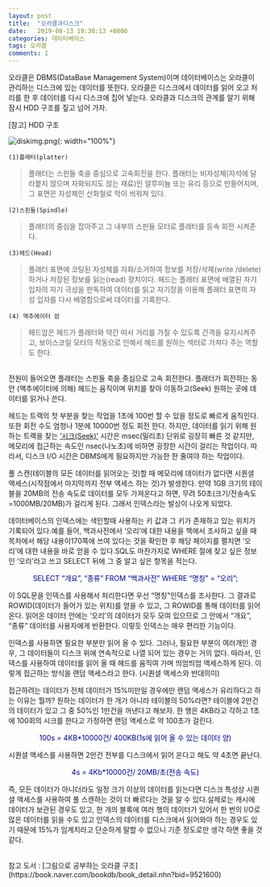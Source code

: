 ```yaml
---
layout: post
title:  "오라클과디스크"
date:   2019-08-13 19:30:13 +0800
categories: 데이터베이스
tags: 오라클
comments: 1
---
```


오라클은 DBMS(DataBase Management System)이며 데이터베이스는 오라클이 관리하는 디스크에 있는 데이터를 뜻한다. 오라클은 디스크에서 데이터를 읽어 오고 처리를 한 후 데이터를 다시 디스크에 집어 넣는다. 오라클과 디스크의 관계를 알기 위해 잠시 HDD 구조를 짚고 넘어 가자.
<br>

[참고] HDD 구조

![diskimg.png]({{site.baseurl}}/assets/postimg/diskimg.png){: width="100%"}

	(1)플래터(platter)

>플래터는 스핀들 축을 중심으로 고속회전을 한다. 플래터는 비자성체(자석에 달라붙지 않으며 자화되지도 않는 재료)인 알루미늄 또는 유리 등으로 만들어지며, 그 표면은 자성체인 산화철로 막이 씌워져 있다.

	(2)스핀들(Spindle)

>플래터의 중심을 잡아주고 그 내부의 스핀들 모터로 플래터를 등속 회전 시켜준다.

	(3)헤드(Head)

>플래터 표면에 코팅된 자성체를 자화/소거하여 정보를 저장/삭제(write /delete)하거나 저장된 정보를 읽는(read) 장치이다.
헤드는 플래터 표면에 배열된 자기 입자의 자기 극성을 판독하여 데이터를 읽고 자기장을 이용해 플래터 표면의 자성 입자를 다시 배열함으로써 데이터를 기록한다.

	(4) 액추에이터 암

>헤드암은 헤드가 플래터와 약간 떠서 거리를 가질 수 있도록 간격을 유지시켜주고, 보이스코일 모터의 작동으로 인해서 헤드를 원하는 섹터로 가져다 주는 역할도 한다.


<br>
전원이 들어오면 플래터는 스핀들 축을 중심으로 고속 회전한다. 플래터가 회전하는 동안 (액추에이터에 의해) 헤드는 움직이며 위치를 찾아 이동하고(Seek) 원하는 곳에 데이터를 읽거나 쓴다.
<br>

헤드는 트랙의 첫 부분을 찾는 작업을 1초에 100번 할 수 있을 정도로 빠르게 움직인다. 또한 회전 수도 엄청나 1분에 10000번 정도 회전 한다. 하지만, 데이터를 읽기 위해 원하는 트랙을 찾는 <U>‘시크(Seek)’</U> 시간은 msec(밀리초) 단위로 굉장히 빠른 것 같지만, 메모리에 접근하는 속도인 nsec(나노초)에 비하면 굉장한 시간이 걸리는 작업이다. 따라서, 디스크 I/O 시간은 DBMS에게 필요하지만 가능한 한 줄여야 하는 작업이다.
<br>

풀 스캔(테이블의 모든 데이터를 읽어오는 것)할 때 메모리에 데이터가 없다면 시퀀셜 액세스(시작점에서 마지막까지 전부 액세스 하는 것)가 발생한다. 만약 1GB 크기의 테이블을 20MB의 전송 속도로 데이터를 모두 가져온다고 하면, 무려 50초(크기/전송속도=1000MB/20MB)가 걸리게 된다. 그래서 인덱스라는 발상이 나오게 되었다.
<br>

데이터베이스의 인덱스에는 색인할때 사용하는 키 값과 그 키가 존재하고 있는 위치가 기록되어 있다.예를 들어, 백과사전에서 ‘오리’에 대한 내용을 책에서 조사하고 싶을 때 목차에서 해당 내용이170쪽에 쓰여 있다는 것을 확인한 후 해당 페이지를 펼치면 ‘오리’에 대한 내용을 바로 얻을 수 있다.SQL도 마찬가지로 WHERE 절에 찾고 싶은 정보인 ‘오리’라고 쓰고 SELECT 뒤에 그 중 알고 싶은 항목을 적는다.
<center><span style="color:darkblue">SELECT “개요”, “종류” FROM “백과사전” WHERE “명칭” = “오리”;</span></center>

이 SQL문을 인덱스를 사용해서 처리한다면 우선 “명칭”인덱스를 조사한다. 그 결과로 ROWID(데이터가 들어가 있는 위치)를 얻을 수 있고, 그 ROWID를 통해 데이터를 읽어 온다. 읽어온 데이터 안에는 ‘오리’의 데이터가 모두 모여 있으므로 그 안에서 “개요”, “종류” 데이터를 사용자에게 반환한다. 이렇듯 인덱스는 매우 편리한 기능이다.
<br>

인덱스를 사용하면 필요한 부분만 읽어 올 수 있다. 그러나, 필요한 부분이 여러개인 경우, 그 데이터들이 디스크 위에 연속적으로 나열 되어 있는 경우는 거의 없다. 따라서, 인덱스를 사용하여 데이터를 읽어 올 때 헤드를 움직여 가며 띄엄띄엄 액세스하게 된다. 이렇게 접근하는 방식을 랜덤 액세스라고 한다. (시퀀셜 액세스와 반대의미)
<br>

접근하려는 데이터가 전체 데이터가 15%미만일 경우에만 랜덤 액세스가 유리하다고 하는 이유는 뭘까? 원하는 데이터가 한 개가 아니라 테이블의 50%라면? 테이블에 2만건의 데이터가 있고 그 중 50%인 1만건을 꺼낸다고 해보자. 한 행은 4KB라고 각하고 1초에 100회의 시크를 한다고 가정하면 랜덤 액세스로 약 100초가 걸린다.
<center><span style="color:darkblue">100s = 4KB*10000건/ 400KB(1s에 읽어 올 수 있는 데이터 양)</span></center>

시퀀셜 액세스를 사용하면 2만건 전부를 디스크에서 읽어 온다고 해도 약 4초면 끝난다.
<center><span style="color:darkblue">4s = 4Kb*10000건/ 20MB/초(전송 속도)</span></center>

즉, 모든 데이터가 아니더라도 일정 크기 이상의 데이터를 읽는다면 디스크 특성상 시퀀셜 액세스를 사용하여 풀 스캔하는 것이 더 빠르다는 것을 알 수 있다.실제로는 캐시에 데이터가 보관된 경우도 있고, 한 개의 블록에 여러 행의 데이터가 있어서 한 번의 I/O로 많은 데이터를 읽을 수도 있고 인덱스의 데이터를 디스크에서 읽어와야 하는 경우도 있기 때문에 15%가 임계치라고 단순하게 말할 수 없으니 기준 정도로만 생각 하면 좋을 것 같다.

<br>
참고 도서 : [그림으로 공부하는 오라클 구조](https://book.naver.com/bookdb/book_detail.nhn?bid=9521600)






[jekyll-docs]: https://jekyllrb.com/docs/home
[jekyll-gh]:   https://github.com/jekyll/jekyll
[jekyll-talk]: https://talk.jekyllrb.com/
